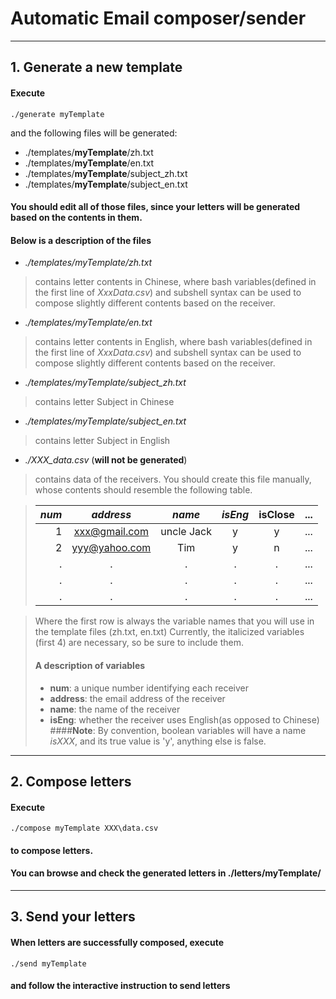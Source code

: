 # Automatic Email composer/sender
--- 
## 1\. Generate a new template
#### Execute 
```
./generate myTemplate
```
and the following files will be generated:
*	./templates/**myTemplate**/zh.txt
*	./templates/**myTemplate**/en.txt
*	./templates/**myTemplate**/subject\_zh.txt
*	./templates/**myTemplate**/subject\_en.txt
#### You should edit all of those files, since your letters will be generated based on the contents in them.

####	Below is a description of the files
* _./templates/myTemplate/zh.txt_
> contains letter contents in Chinese, where bash variables(defined in the first line of _XxxData.csv_) and subshell syntax can be used to compose slightly different contents based on the receiver.
* _./templates/myTemplate/en.txt_
> contains letter contents in English, where bash variables(defined in the first line of _XxxData.csv_) and subshell syntax can be used to compose slightly different contents based on the receiver.
* _./templates/myTemplate/subject\_zh.txt_
> contains letter Subject in Chinese
* _./templates/myTemplate/subject\_en.txt_
> contains letter Subject in English
* _./XXX\_data.csv_ (**will not be generated**)
> contains data of the receivers. You should create this file manually, whose contents should resemble the following table.

> *num*|*address*|*name*|*isEng*|isClose|...
> ---:|:---:|:---:|:---:|:---:|---
> 1|xxx@gmail.com|uncle Jack|y|y|...
> 2|yyy@yahoo.com|Tim|y|n|...
> .|.|.|.|.|...
> .|.|.|.|.|...
> .|.|.|.|.|...

> Where the first row is always the variable names that you will use in the template files (zh.txt, en.txt)
> Currently, the italicized variables (first 4) are necessary, so be sure to include them.
> #### A description of variables
> * **num**: a unique number identifying each receiver
> * **address**: the email address of the receiver
> * **name**: the name of the receiver
> * **isEng**: whether the receiver uses English(as opposed to Chinese)
> ####**Note**: By convention, boolean variables will have a name _isXXX_, and its true value is 'y', anything else is false.

---
## 2\. Compose letters
#### Execute
```
./compose myTemplate XXX\data.csv
```
#### to compose letters.
#### You can browse and check the generated letters in ./letters/myTemplate/
---
## 3\. Send your letters
#### When letters are successfully composed, execute
```
./send myTemplate
```
#### and follow the interactive instruction to send letters
